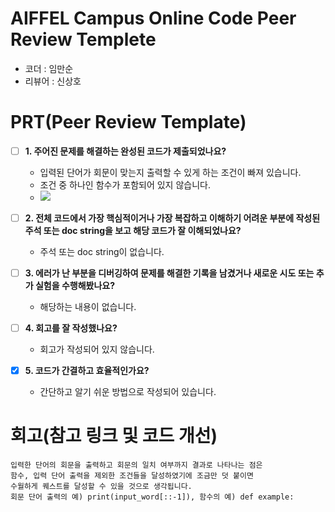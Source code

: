 # AIFFEL Campus Online Code Peer Review Templete
- 코더 : 임만순
- 리뷰어 : 신상호


# PRT(Peer Review Template)
- [ ]  **1. 주어진 문제를 해결하는 완성된 코드가 제출되었나요?**
    - 입력된 단어가 회문이 맞는지 출력할 수 있게 하는 조건이 빠져 있습니다.
    - 조건 중 하나인 함수가 포함되어 있지 않습니다.
    - <img src="https://github.com/rumelay/Aiffel_quest_cr/blob/c098abedfee6ae39498a79c12b2996a2a6deb68d/544.png">
    
- [ ]  **2. 전체 코드에서 가장 핵심적이거나 가장 복잡하고 이해하기 어려운 부분에 작성된 
주석 또는 doc string을 보고 해당 코드가 잘 이해되었나요?**
    - 주석 또는 doc string이 없습니다.
        
- [ ]  **3. 에러가 난 부분을 디버깅하여 문제를 해결한 기록을 남겼거나
새로운 시도 또는 추가 실험을 수행해봤나요?**
    - 해당하는 내용이 없습니다.
        
- [ ]  **4. 회고를 잘 작성했나요?**
    - 회고가 작성되어 있지 않습니다.
        
- [x]  **5. 코드가 간결하고 효율적인가요?**
    - 간단하고 알기 쉬운 방법으로 작성되어 있습니다.


# 회고(참고 링크 및 코드 개선)
```
입력한 단어의 회문을 출력하고 회문의 일치 여부까지 결과로 나타나는 점은
함수, 입력 단어 출력을 제외한 조건들을 달성하였기에 조금만 덧 붙이면
수월하게 퀘스트를 달성할 수 있을 것으로 생각됩니다. 
회문 단어 출력의 예) print(input_word[::-1]), 함수의 예) def example:
```
